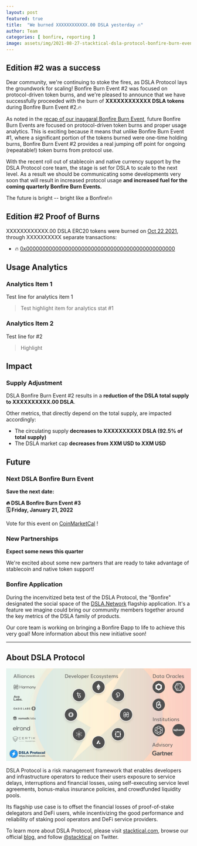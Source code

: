 ```yaml
---
layout: post
featured: true
title:  "We burned XXXXXXXXXXXX.00 DSLA yesterday 🔥"
author: Team
categories: [ bonfire, reporting ]
image: assets/img/2021-08-27-stacktical-dsla-protocol-bonfire-burn-event-1-blockchain-cryptocurrency-fintech-legaltech-insurtech-itsm-slm-sla-defi-nft.jpg
---
```


## Edition #2 was a success

Dear community, we're continuing to stoke the fires, as DSLA Protocol lays the groundwork for scaling!  Bonfire Burn Event #2 was focused on protocol-driven token burns, and we're pleased to announce that we have successfully proceeded with the burn of **XXXXXXXXXXXX DSLA tokens** during Bonfire Burn Event #2.🔥

As noted in the [recap of our inaugaral Bonfire Burn Event](http://localhost:4000/bonfire/reporting/2021/08/27/stacktical-dsla-protocol-bonfire-burn-event-1-blockchain-cryptocurrency-fintech-legaltech-insurtech-itsm-slm-sla-defi-nft.html), future Bonfire Burn Events are focused on protocol-driven token burns and proper usage analytics. This is exciting because it means that unlike Bonfire Burn Event #1, where a significant portion of the tokens burned were one-time holding burns, Bonfire Burn Event #2 provides a real jumping off point for ongoing (repeatable!) token burns from protocol use.

With the recent roll out of stablecoin and native currency support by the DSLA Protocol core team, the stage is set for DSLA to scale to the next level.  As a result we should be communicating some developments very soon that will result in increased protocol usage **and increased fuel for the coming quarterly Bonfire Burn Events.** 

The future is bright -- bright like a Bonfire!🔥

## Edition #2 Proof of Burns

XXXXXXXXXXXX.00 DSLA ERC20 tokens were burned on [Oct 22 2021](https://coinmarketcal.com/en/coin/dsla-protocol), through XXXXXXXXXX separate transactions:

* 🔥 [0x0000000000000000000000000000000000000000000000](https://etherscan.io/tx/0x000000000000000000000000000000000000000000000000)

## Usage Analytics

### Analytics Item 1

Test line for analytics item 1

> Test highlight item for analytics stat #1

### Analytics Item 2

Test line for #2

> Highlight

## Impact

### Supply Adjustment

DSLA Bonfire Burn Event #2 results in a **reduction of the DSLA total supply to XXXXXXXXXX.00 DSLA**. 

Other metrics, that directly depend on the total supply, are impacted accordingly:

* The circulating supply **decreases to XXXXXXXXXX DSLA (92.5% of total supply)**
* The DSLA market cap **decreases from XXM USD to XXM USD**

## Future

### Next DSLA Bonfire Burn Event

**Save the next date:**

**🔥 DSLA Bonfire Burn Event #3**  
**🗓 Friday, January 21, 2022**

Vote for this event on [CoinMarketCal](https://coinmarketcal.com/en/event/bonfire-burn-event-2-85846) !

### New Partnerships

**Expect some news this quarter**

We're excited about some new partners that are ready to take advantage of stablecoin and native token support!

### Bonfire Application

During the incenvitized beta test of the DSLA Protocol, the "Bonfire" designated the social space of the [DSLA.Network](https://dsla.network/) flagship application. It's a feature we imagine could bring our community members together around the key metrics of the DSLA family of products.

Our core team is working on bringing a Bonfire Ðapp to life to achieve this very goal! More information about this new initiative soon!

___


## About DSLA Protocol

[![DSLA Protocol](/assets/img/dsla-protocol_ecosystem.jpg)](https://www.coingecko.com/en/coins/dsla-protocol#markets**)

DSLA Protocol is a risk management framework that enables developers and infrastructure operators to reduce their users exposure to service delays, interruptions and financial losses, using self-executing service level agreements, bonus-malus insurance policies, and crowdfunded liquidity pools.

Its flagship use case is to offset the financial losses of proof-of-stake delegators and DeFi users, while incentivizing the good performance and reliability of staking pool operators and DeFi service providers.

To learn more about DSLA Protocol, please visit [stacktical.com](https://stacktical.com), browse our official [blog](https://blog.stacktical.com), and follow [@stacktical](https://twitter.com/Stacktical) on Twitter.
